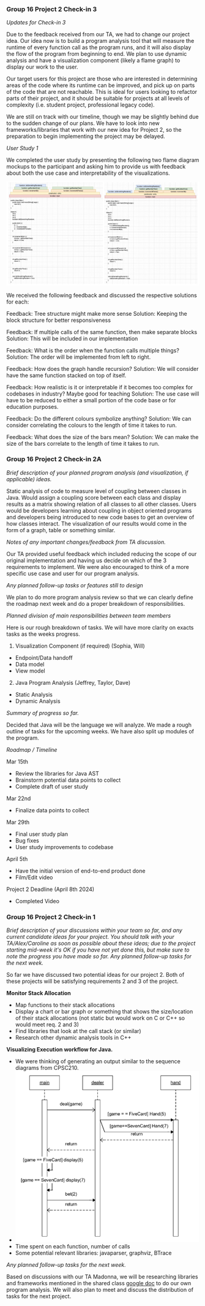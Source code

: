 ### Group 16 Project 2 Check-in 3

*Updates for Check-in 3*

Due to the feedback received from our TA, we had to change our project idea. Our idea now is to build a program analysis tool that will measure the runtime of every function call as the program runs, and it will also display the flow of the program from beginning to end. We plan to use dynamic analysis and have a visualization component (likely a flame graph) to display our work to the user.

Our target users for this project are those who are interested in determining areas of the code where its runtime can be improved, and pick up on parts of the code that are not reachable. This is ideal for users looking to refactor parts of their project, and it should be suitable for projects at all levels of complexity (i.e. student project, professional legacy code).

We are still on track with our timeline, though we may be slightly behind due to the sudden change of our plans. We have to look into new frameworks/libraries that work with our new idea for Project 2, so the preparation to begin implementing the project may be delayed.

_User Study 1_

We completed the user study by presenting the following two flame diagram mockups to the participant and asking him to provide us with feedback about both the use case and interpretability of the visualizations.

<img width="1000" alt="UserStudy1" src="Project2Checkin3_img.png">

We received the following feedback and discussed the respective solutions for each:

Feedback: Tree structure might make more sense
Solution: Keeping the block structure for better responsiveness

Feedback: If multiple calls of the same function, then make separate blocks
Solution: This will be included in our implementation

Feedback: What is the order when the function calls multiple things?
Solution: The order will be implemented from left to right.

Feedback: How does the graph handle recursion?
Solution: We will consider have the same function stacked on top of itself.

Feedback: How realistic is it or interpretable if it becomes too complex for codebases in industry? Maybe good for teaching
Solution: The use case will have to be reduced to either a small portion of the code base or for education purposes.

Feedback: Do the different colours symbolize anything?
Solution: We can consider correlating the colours to the length of time it takes to run.

Feedback: What does the size of the bars mean?
Solution: We can make the size of the bars correlate to the length of time it takes to run.


### Group 16 Project 2 Check-in 2A

*Brief description of your planned program analysis (and visualization, if applicable) ideas.*

Static analysis of code to measure level of coupling between classes in Java. Would assign a coupling score between each class and display results as a matrix showing relation of all classes to all other classes. Users would be developers learning about coupling in object oriented programs and developers being introduced to new code bases to get an overview of how classes interact. The visualization of our results would come in the form of a graph, table or something similar.

*Notes of any important changes/feedback from TA discussion.*

Our TA provided useful feedback which included reducing the scope of our original implementation and having us decide on which of the 3 requirements to implement. We were also encouraged to think of a more specific use case and user for our program analysis. 

*Any planned follow-up tasks or features still to design*

We plan to do more program analysis review so that we can clearly define the roadmap next week and do a proper breakdown of responsibilities.

*Planned division of main responsibilities between team members*

Here is our rough breakdown of tasks. We will have more clarity on exacts tasks as the weeks progress.

1. Visualization Component (if required) (Sophia, Will)
- Endpoint/Data handoff
- Data model
- View model

2. Java Program Analysis (Jeffrey, Taylor, Dave)
- Static Analysis
- Dynamic Analysis

*Summary of progress so far.*

Decided that Java will be the language we will analyze. We made a rough outline of tasks for the upcoming weeks. We have also split up modules of the program.

*Roadmap / Timeline*

Mar 15th
- Review the libraries for Java AST
- Brainstorm potential data points to collect
- Complete draft of user study

Mar 22nd
- Finalize data points to collect

Mar 29th
- Final user study plan
- Bug fixes
- User study improvements to codebase

April 5th
- Have the initial version of end-to-end product done
- Film/Edit video

Project 2 Deadline (April 8th 2024)
- Completed Video

### Group 16 Project 2 Check-in 1

*Brief description of your discussions within your team so far, and any current candidate ideas for your project. You should talk with your TA/Alex/Caroline as soon as possible about these ideas; due to the project starting mid-week it's OK if you have not yet done this, but make sure to note the progress you have made so far. Any planned follow-up tasks for the next week.*

So far we have discussed two potential ideas for our project 2. Both of these projects will be satisfying requirements 2 and 3 of the project.

**Monitor Stack Allocation**
- Map functions to their stack allocations
- Display a chart or bar graph or something that shows the size/location of their stack allocations (not static but would work on C or C++ so would meet req. 2 and 3)
- Find libraries that look at the call stack (or similar)
- Research other dynamic analysis tools in C++

**Visualizing Execution workflow for Java.**
- We were thinking of generating an output similar to the sequence diagrams from CPSC210.
- ![](sequence_diagram.png)
- Time spent on each function, number of calls
- Some potential relevant libraries: javaparser, graphviz, BTrace

*Any planned follow-up tasks for the next week.*

Based on discussions with our TA Madonna, we will be researching libraries and frameworks mentioned in the shared class [google doc](https://docs.google.com/document/d/1NADVQ4aqwoTfCv7ajVWa0dFxXJAGMKoVMVtgxaF0gWw/edit) to do our own program analysis. We will also plan to meet and discuss the distribution of tasks for the next project.
